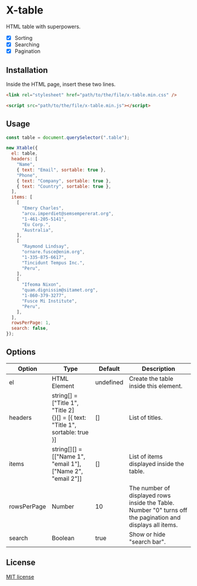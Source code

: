 # X-table

HTML table with superpowers.

- [x] Sorting
- [x] Searching
- [x] Pagination

## Installation

Inside the HTML page, insert these two lines.

```html
<link rel="stylesheet" href="path/to/the/file/x-table.min.css" />

<script src="path/to/the/file/x-table.min.js"></script>
```

## Usage

```js
const table = document.querySelector(".table");

new Xtable({
  el: table,
  headers: [
    "Name",
    { text: "Email", sortable: true },
    "Phone",
    { text: "Company", sortable: true },
    { text: "Country", sortable: true },
  ],
  items: [
    [
      "Emery Charles",
      "arcu.imperdiet@semsempererat.org",
      "1-461-205-5141",
      "Eu Corp.",
      "Australia",
    ],
    [
      "Raymond Lindsay",
      "ornare.fusce@enim.org",
      "1-335-875-6617",
      "Tincidunt Tempus Inc.",
      "Peru",
    ],
    [
      "Ifeoma Nixon",
      "quam.dignissim@sitamet.org",
      "1-860-379-3277",
      "Fusce Mi Institute",
      "Peru",
    ],
  ],
  rowsPerPage: 1,
  search: false,
});
```

## Options

| Option      | Type                                                                                 | Default   | Description                                                                                                |
| ----------- | ------------------------------------------------------------------------------------ | --------- | ---------------------------------------------------------------------------------------------------------- |
| el          | HTML Element                                                                         | undefined | Create the table inside this element.                                                                      |
| headers     | string[] = ["Title 1", "Title 2] <br /> {}[] = [{ text: "Title 1", sortable: true }] | []        | List of titles.                                                                                            |
| items       | string[][] = [["Name 1", "email 1"], ["Name 2", "email 2"]]                          | []        | List of items displayed inside the table.                                                                  |
| rowsPerPage | Number                                                                               | 10        | The number of displayed rows inside the Table. Number "0" turns off the pagination and displays all items. |
| search      | Boolean                                                                              | true      | Show or hide "search bar".                                                                                 |

## License

[MIT license](http://www.opensource.org/licenses/MIT)
